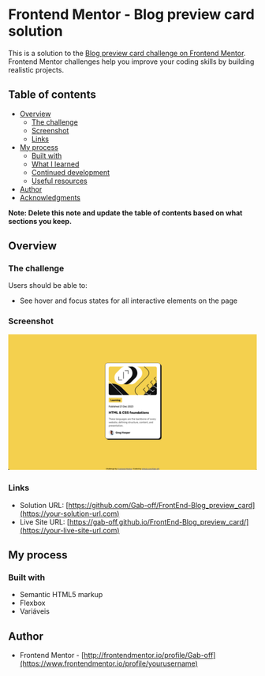 # Frontend Mentor - Blog preview card solution

This is a solution to the [Blog preview card challenge on Frontend Mentor](https://www.frontendmentor.io/challenges/blog-preview-card-ckPaj01IcS). Frontend Mentor challenges help you improve your coding skills by building realistic projects.

## Table of contents

- [Overview](#overview)
    - [The challenge](#the-challenge)
    - [Screenshot](#screenshot)
    - [Links](#links)
- [My process](#my-process)
    - [Built with](#built-with)
    - [What I learned](#what-i-learned)
    - [Continued development](#continued-development)
    - [Useful resources](#useful-resources)
- [Author](#author)
- [Acknowledgments](#acknowledgments)

**Note: Delete this note and update the table of contents based on what sections you keep.**

## Overview

### The challenge

Users should be able to:

- See hover and focus states for all interactive elements on the page

### Screenshot

![](./screenshot.png)

### Links

- Solution URL: [https://github.com/Gab-off/FrontEnd-Blog_preview_card](https://your-solution-url.com)
- Live Site URL: [https://gab-off.github.io/FrontEnd-Blog_preview_card/](https://your-live-site-url.com)

## My process

### Built with

- Semantic HTML5 markup
- Flexbox
- Variáveis

## Author

- Frontend Mentor - [http://frontendmentor.io/profile/Gab-off](https://www.frontendmentor.io/profile/yourusername)
